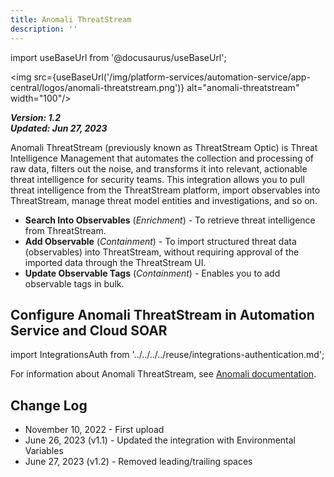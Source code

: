 ```yaml
---
title: Anomali ThreatStream
description: ''
---
```

import useBaseUrl from '@docusaurus/useBaseUrl';

<img src={useBaseUrl('/img/platform-services/automation-service/app-central/logos/anomali-threatstream.png')} alt="anomali-threatstream" width="100"/>

***Version: 1.2  
Updated: Jun 27, 2023***

Anomali ThreatStream (previously known as ThreatStream Optic) is Threat Intelligence Management that automates the collection and processing of raw data, filters out the noise, and transforms it into relevant, actionable threat intelligence for security teams. This integration allows you to pull threat intelligence from the ThreatStream platform, import observables into ThreatStream, manage threat model entities and investigations, and so on.

* **Search Into Observables** (*Enrichment*) - To retrieve threat intelligence from ThreatStream.
* **Add Observable** (*Containment*) - To import structured threat data (observables) into ThreatStream, without requiring approval of the imported data through the ThreatStream UI.
* **Update Observable Tags** (*Containment*) - Enables you to add observable tags in bulk.

## Configure Anomali ThreatStream in Automation Service and Cloud SOAR

import IntegrationsAuth from '../../../../reuse/integrations-authentication.md';

<IntegrationsAuth/>

For information about Anomali ThreatStream, see [Anomali documentation](https://www.anomali.com/resources).

## Change Log

* November 10, 2022 - First upload
* June 26, 2023 (v1.1) - Updated the integration with Environmental Variables
* June 27, 2023 (v1.2) - Removed leading/trailing spaces
